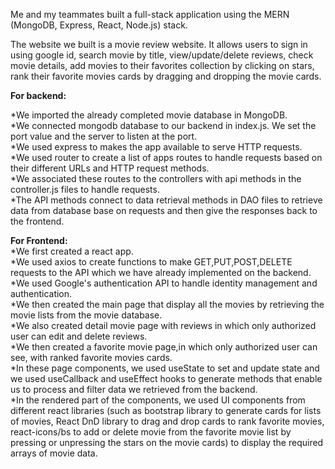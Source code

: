 Me and my teammates built a full-stack application using the MERN (MongoDB, Express, React, Node.js) stack.

The website we built is a movie review website. It allows users to sign in using google id, search movie by title, view/update/delete reviews, check movie details, add movies to their favorites collection by clicking on stars, rank their favorite movies cards by dragging and dropping the movie cards.

**For backend:**

*We imported the already completed movie database in MongoDB.
<br />
*We connected mongodb database to our backend in index.js. We set the port value and the server to listen at the port. 
<br />
*We used express to makes the app available to serve HTTP requests.
<br />
*We used router to create a list of apps routes to handle requests based on their different URLs and HTTP request methods. 
<br />
*We associated these routes to the controllers with api methods in the controller.js files to handle requests.
<br />
*The API methods connect to data retrieval methods in DAO files to retrieve data from database base on requests and then give the responses back to the frontend.
<br />

**For Frontend:**
<br />
*We first created a react app.
<br />
*We used axios to create functions to make GET,PUT,POST,DELETE requests to the API which we have already implemented on the backend. 
<br />
*We used Google's authentication API to handle identity management and authentication. 
<br />
*We then created the main page that display all the movies by retrieving the movie lists from the movie database. 
<br />
*We also created detail movie page with reviews in which only authorized user can edit and delete reviews.
<br />
*We then created a favorite movie page,in which only authorized user can see, with ranked favorite movies cards.  
<br />
*In these page components, we used useState to set and update state and we used useCallback and useEffect hooks to generate methods that enable us to process and filter data we retrieved from the backend.
<br />
*In the rendered part of the components, we used UI components from different react libraries (such as bootstrap library to generate cards for lists of movies, React DnD library to drag and drop cards to rank favorite movies, react-icons/bs to add or delete movie from the favorite movie list by pressing or unpressing the stars on the movie cards) to display the required arrays of movie data.

 
